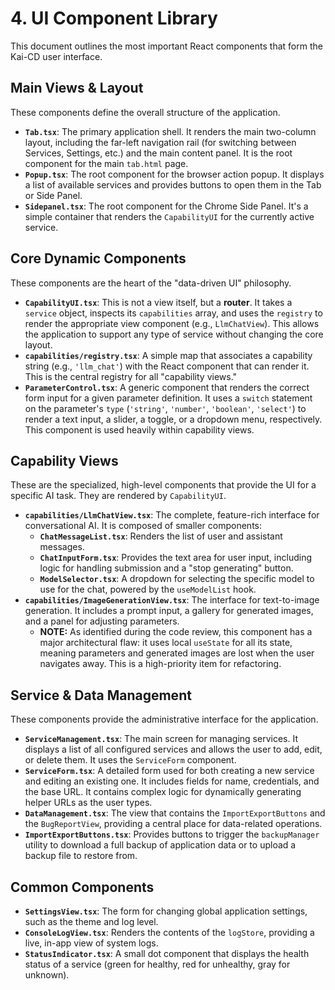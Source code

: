 # 4. UI Component Library

This document outlines the most important React components that form the Kai-CD user interface.

## Main Views & Layout

These components define the overall structure of the application.

-   **`Tab.tsx`**: The primary application shell. It renders the main two-column layout, including the far-left navigation rail (for switching between Services, Settings, etc.) and the main content panel. It is the root component for the main `tab.html` page.
-   **`Popup.tsx`**: The root component for the browser action popup. It displays a list of available services and provides buttons to open them in the Tab or Side Panel.
-   **`Sidepanel.tsx`**: The root component for the Chrome Side Panel. It's a simple container that renders the `CapabilityUI` for the currently active service.

## Core Dynamic Components

These components are the heart of the "data-driven UI" philosophy.

-   **`CapabilityUI.tsx`**: This is not a view itself, but a **router**. It takes a `service` object, inspects its `capabilities` array, and uses the `registry` to render the appropriate view component (e.g., `LlmChatView`). This allows the application to support any type of service without changing the core layout.
-   **`capabilities/registry.tsx`**: A simple map that associates a capability string (e.g., `'llm_chat'`) with the React component that can render it. This is the central registry for all "capability views."
-   **`ParameterControl.tsx`**: A generic component that renders the correct form input for a given parameter definition. It uses a `switch` statement on the parameter's `type` (`'string'`, `'number'`, `'boolean'`, `'select'`) to render a text input, a slider, a toggle, or a dropdown menu, respectively. This component is used heavily within capability views.

## Capability Views

These are the specialized, high-level components that provide the UI for a specific AI task. They are rendered by `CapabilityUI`.

-   **`capabilities/LlmChatView.tsx`**: The complete, feature-rich interface for conversational AI. It is composed of smaller components:
    -   **`ChatMessageList.tsx`**: Renders the list of user and assistant messages.
    -   **`ChatInputForm.tsx`**: Provides the text area for user input, including logic for handling submission and a "stop generating" button.
    -   **`ModelSelector.tsx`**: A dropdown for selecting the specific model to use for the chat, powered by the `useModelList` hook.
-   **`capabilities/ImageGenerationView.tsx`**: The interface for text-to-image generation. It includes a prompt input, a gallery for generated images, and a panel for adjusting parameters.
    -   **NOTE:** As identified during the code review, this component has a major architectural flaw: it uses local `useState` for all its state, meaning parameters and generated images are lost when the user navigates away. This is a high-priority item for refactoring.

## Service & Data Management

These components provide the administrative interface for the application.

-   **`ServiceManagement.tsx`**: The main screen for managing services. It displays a list of all configured services and allows the user to add, edit, or delete them. It uses the `ServiceForm` component.
-   **`ServiceForm.tsx`**: A detailed form used for both creating a new service and editing an existing one. It includes fields for name, credentials, and the base URL. It contains complex logic for dynamically generating helper URLs as the user types.
-   **`DataManagement.tsx`**: The view that contains the `ImportExportButtons` and the `BugReportView`, providing a central place for data-related operations.
-   **`ImportExportButtons.tsx`**: Provides buttons to trigger the `backupManager` utility to download a full backup of application data or to upload a backup file to restore from.

## Common Components

-   **`SettingsView.tsx`**: The form for changing global application settings, such as the theme and log level.
-   **`ConsoleLogView.tsx`**: Renders the contents of the `logStore`, providing a live, in-app view of system logs.
-   **`StatusIndicator.tsx`**: A small dot component that displays the health status of a service (green for healthy, red for unhealthy, gray for unknown).

